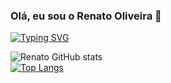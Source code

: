 ### Olá, eu sou o Renato Oliveira 👋

<div>

[![Typing SVG](https://readme-typing-svg.herokuapp.com/?color=00bfbf&size=35&center=true&vCenter=true&width=1000&lines=HELLO,+MY+NAME+is+Renato+Oliveira+dos+Santos;I'm+29+years+old;I+From+Salvador,+BA;study+computer+scienc+at+Descomplica;Be+Welcome!+%29)](https://git.io/typing-svg)


![Renato GitHub stats](https://github-readme-stats.vercel.app/api?username=renatorenis&show_icons=true&theme=onedark) <br>
[![Top Langs](https://github-readme-stats.vercel.app/api/top-langs/?username=renatorenis&layout=compact)](https://https://github.com/renatorenis)










